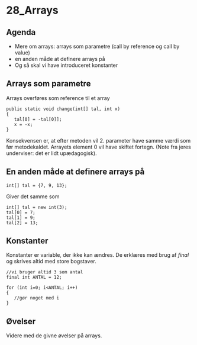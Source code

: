 # 28_Arrays
## Agenda
* Mere om arrays: arrays som parametre (call by reference og call by value)
* en anden måde at definere arrays på
* Og så skal vi have introduceret konstanter
## Arrays som parametre
Arrays overføres som reference til et array
`````
public static void change(int[] tal, int x)
{
   tal[0] = -tal[0]];
   x = -x;
}
`````
Konsekvensen er, at efter metoden vil 2. parameter have samme værdi som før metodekaldet. Arrayets element 0 vil have skiftet fortegn. (Note fra jeres underviser: det er lidt upædagogisk).
## En anden måde at definere arrays på
``````
int[] tal = {7, 9, 13};
``````
Giver det samme som
`````
int[] tal = new int(3);
tal[0] = 7;
tal[1] = 9;
tal[2] = 13;
`````
## Konstanter
Konstanter er variable, der ikke kan ændres. De erklæres med brug af *final* og skrives altid med store bogstaver.
`````
//vi bruger altid 3 som antal
final int ANTAL = 12;

for (int i=0; i<ANTAL; i++)
{
   //gør noget med i
}
`````

## Øvelser
Videre med de givne øvelser på arrays.
